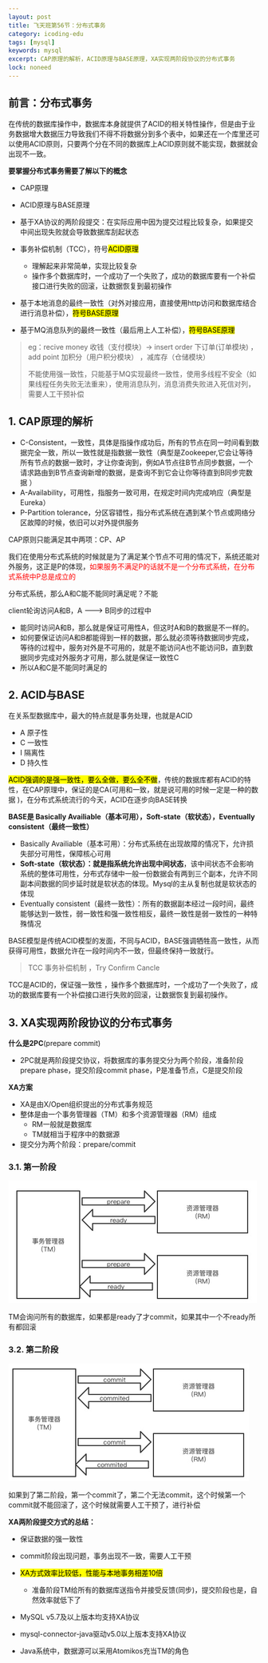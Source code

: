 ```yaml
---
layout: post
title: 飞天班第56节：分布式事务
category: icoding-edu
tags: [mysql]
keywords: mysql
excerpt: CAP原理的解析，ACID原理与BASE原理，XA实现两阶段协议的分布式事务
lock: noneed
---
```


## 前言：分布式事务

在传统的数据库操作中，数据库本身就提供了ACID的相关特性操作，但是由于业务数据增大数据压力导致我们不得不将数据分到多个表中，如果还在一个库里还可以使用ACID原则，只要两个分在不同的数据库上ACID原则就不能实现，数据就会出现不一致。

**要掌握分布式事务需要了解以下的概念**

- CAP原理
- ACID原理与BASE原理
- 基于XA协议的两阶段提交：在实际应用中因为提交过程比较复杂，如果提交中间出现失败就会导致数据库刮起状态
- 事务补偿机制（TCC），符号<mark>ACID原理</mark>
  - 理解起来非常简单，实现比较复杂
  - 操作多个数据库时，一个成功了一个失败了，成功的数据库要有一个补偿接口进行失败的回滚，让数据恢复到最初操作

- 基于本地消息的最终一致性（对外对接应用，直接使用http访问和数据库结合进行消息补偿），<mark>符号BASE原理</mark>
- 基于MQ消息队列的最终一致性（最后用上人工补偿），<mark>符号BASE原理</mark>

> eg：recive money 收钱（支付模块）-> insert order 下订单(订单模块) ，add point 加积分（用户积分模块） ，减库存（仓储模块）
>
> 不能使用强一致性，只能基于MQ实现最终一致性，使用多线程不安全（如果线程任务失败无法重来），使用消息队列，消息消费失败进入死信对列，需要人工干预补偿

## 1. CAP原理的解析

- C-Consistent，一致性，具体是指操作成功后，所有的节点在同一时间看到数据完全一致，所以一致性就是指数据一致性（典型是Zookeeper,它会让等待所有节点的数据一致时，才让你查询到，例如A节点往B节点同步数据，一个请求路由到B节点查询新增的数据，是查询不到它会让你等待直到B同步完数据 ）
- A-Availability，可用性，指服务一致可用，在规定时间内完成响应（典型是Eureka）
- P-Partition tolerance，分区容错性，指分布式系统在遇到某个节点或网络分区故障的时候，依旧可以对外提供服务

CAP原则只能满足其中两项：CP、AP

我们在使用分布式系统的时候就是为了满足某个节点不可用的情况下，系统还能对外服务，这正是P的体现，<font color=red>如果服务不满足P的话就不是一个分布式系统，在分布式系统中P总是成立的</font>

分布式系统，那么A和C能不能同时满足呢？不能

client轮询访问A和B，A ---> B同步的过程中

- 能同时访问A和B，那么就是保证可用性A，但这时A和B的数据是不一样的。
- 如何要保证访问A和B都能得到一样的数据，那么就必须等待数据同步完成，等待的过程中，服务对外是不可用的，就是不能访问A也不能访问B，直到数据同步完成对外服务才可用，那么就是保证一致性C
- 所以A和C是不能同时满足的

## 2. ACID与BASE

在关系型数据库中，最大的特点就是事务处理，也就是ACID

- A 原子性
- C 一致性
- I 隔离性
- D 持久性

<mark>ACID强调的是强一致性，要么全做，要么全不做</mark>，传统的数据库都有ACID的特性，在CAP原理中，保证的是CA(可用和一致，就是说可用的时候一定是一种的数据 )，在分布式系统流行的今天，ACID在逐步向BASE转换

**BASE是 Basically Availiable（基本可用），Soft-state（软状态），Eventually consistent（最终一致性）**

- Basically Availiable（基本可用）：分布式系统在出现故障的情况下，允许损失部分可用性，保障核心可用
- **Soft-state（软状态）：就是指系统允许出现中间状态**，该中间状态不会影响系统的整体可用性，分布式存储中一般一份数据会有两到三个副本，允许不同副本间数据的同步延时就是软状态的体现。Mysql的主从复制也就是软状态的体现
- Eventually consistent（最终一致性）：所有的数据副本经过一段时间，最终能够达到一致性，弱一致性和强一致性相反，最终一致性是弱一致性的一种特殊情况

BASE模型是传统ACID模型的发面，不同与ACID，BASE强调牺牲高一致性，从而获得可用性，数据允许在一段时间内不一致，但最终保持一致就行。

> TCC 事务补偿机制 ，Try Confirm Cancle

TCC是ACID的，保证强一致性 ，操作多个数据库时，一个成功了一个失败了，成功的数据库要有一个补偿接口进行失败的回滚，让数据恢复到最初操作。



## 3. XA实现两阶段协议的分布式事务

**什么是2PC**(prepare commit)

- 2PC就是两阶段提交协议，将数据库的事务提交分为两个阶段，准备阶段prepare phase，提交阶段commit phase，P是准备节点，C是提交阶段

**XA方案**

- XA是由X/Open组织提出的分布式事务规范
- 整体是由一个事务管理器（TM）和多个资源管理器（RM）组成
  - RM一般就是数据库
  - TM就相当于程序中的数据源
- 提交分为两个阶段：prepare/commit

### 3.1. 第一阶段

![](/assets/images/2020/icoding/mysql/xa-1.png)

TM会询问所有的数据库，如果都是ready了才commit，如果其中一个不ready所有都回滚

### 3.2. 第二阶段

![](/assets/images/2020/icoding/mysql/xa-2.png)

如果到了第二阶段，第一个commit了，第二个无法commit，这个时候第一个commit就不能回滚了，这个时候就需要人工干预了，进行补偿

**XA两阶段提交方式的总结：**

- 保证数据的强一致性
- commit阶段出现问题，事务出现不一致，需要人工干预
- <mark>XA方式效率比较低，性能与本地事务相差10倍</mark>
  - 准备阶段TM给所有的数据库送指令并接受反馈(同步)，提交阶段也是，自然效率就低下了

- MySQL v5.7及以上版本均支持XA协议
- mysql-connector-java驱动v5.0以上版本支持XA协议
- Java系统中，数据源可以采用Atomikos充当TM的角色

